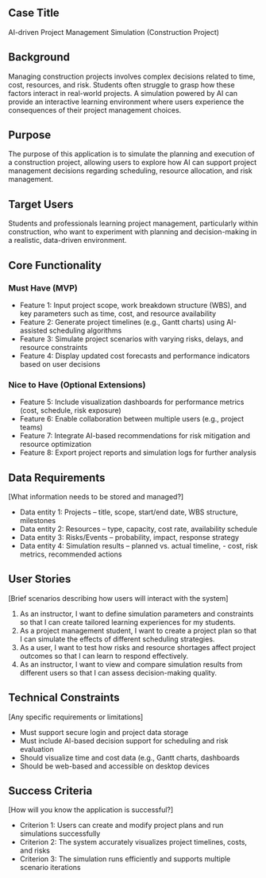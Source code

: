## Case Title
AI-driven Project Management Simulation (Construction Project)

## Background
Managing construction projects involves complex decisions related to time, cost, resources, and risk. Students often struggle to grasp how these factors interact in real-world projects. A simulation powered by AI can provide an interactive learning environment where users experience the consequences of their project management choices.

## Purpose
The purpose of this application is to simulate the planning and execution of a construction project, allowing users to explore how AI can support project management decisions regarding scheduling, resource allocation, and risk management.

## Target Users
Students and professionals learning project management, particularly within construction, who want to experiment with planning and decision-making in a realistic, data-driven environment.

## Core Functionality

### Must Have (MVP)
- Feature 1: Input project scope, work breakdown structure (WBS), and key parameters such as time, cost, and resource availability
- Feature 2: Generate project timelines (e.g., Gantt charts) using AI-assisted scheduling algorithms
- Feature 3: Simulate project scenarios with varying risks, delays, and resource constraints
- Feature 4: Display updated cost forecasts and performance indicators based on user decisions

### Nice to Have (Optional Extensions)
- Feature 5: Include visualization dashboards for performance metrics (cost, schedule, risk exposure)
- Feature 6: Enable collaboration between multiple users (e.g., project teams)
- Feature 7: Integrate AI-based recommendations for risk mitigation and resource optimization
- Feature 8: Export project reports and simulation logs for further analysis

## Data Requirements
[What information needs to be stored and managed?]
- Data entity 1: Projects – title, scope, start/end date, WBS structure, milestones
- Data entity 2: Resources – type, capacity, cost rate, availability schedule
- Data entity 3: Risks/Events – probability, impact, response strategy
- Data entity 4: Simulation results – planned vs. actual timeline, - cost, risk metrics, recommended actions

## User Stories
[Brief scenarios describing how users will interact with the system]
1. As an instructor, I want to define simulation parameters and constraints so that I can create tailored learning experiences for my students.
2. As a project management student, I want to create a project plan so that I can simulate the effects of different scheduling strategies.
3. As a user, I want to test how risks and resource shortages affect project outcomes so that I can learn to respond effectively.
4. As an instructor, I want to view and compare simulation results from different users so that I can assess decision-making quality.

## Technical Constraints
[Any specific requirements or limitations]
- Must support secure login and project data storage
- Must include AI-based decision support for scheduling and risk evaluation
- Should visualize time and cost data (e.g., Gantt charts, dashboards
- Should be web-based and accessible on desktop devices

## Success Criteria
[How will you know the application is successful?]
- Criterion 1: Users can create and modify project plans and run simulations successfully
- Criterion 2: The system accurately visualizes project timelines, costs, and risks
- Criterion 3: The simulation runs efficiently and supports multiple scenario iterations
